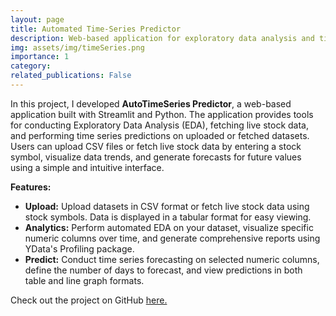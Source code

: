 ```yaml
---
layout: page
title: Automated Time-Series Predictor
description: Web-based application for exploratory data analysis and time series forecasting.
img: assets/img/timeSeries.png
importance: 1
category:
related_publications: False
---
```


In this project, I developed **AutoTimeSeries Predictor**, a web-based application built with Streamlit and Python. The application provides tools for conducting Exploratory Data Analysis (EDA), fetching live stock data, and performing time series predictions on uploaded or fetched datasets. Users can upload CSV files or fetch live stock data by entering a stock symbol, visualize data trends, and generate forecasts for future values using a simple and intuitive interface.

**Features:**

- **Upload:** Upload datasets in CSV format or fetch live stock data using stock symbols. Data is displayed in a tabular format for easy viewing.
- **Analytics:** Perform automated EDA on your dataset, visualize specific numeric columns over time, and generate comprehensive reports using YData's Profiling package.
- **Predict:** Conduct time series forecasting on selected numeric columns, define the number of days to forecast, and view predictions in both table and line graph formats.

Check out the project on GitHub [here.](https://github.com/sai-samarth/AutomatedTimeSeriesPredictor)

